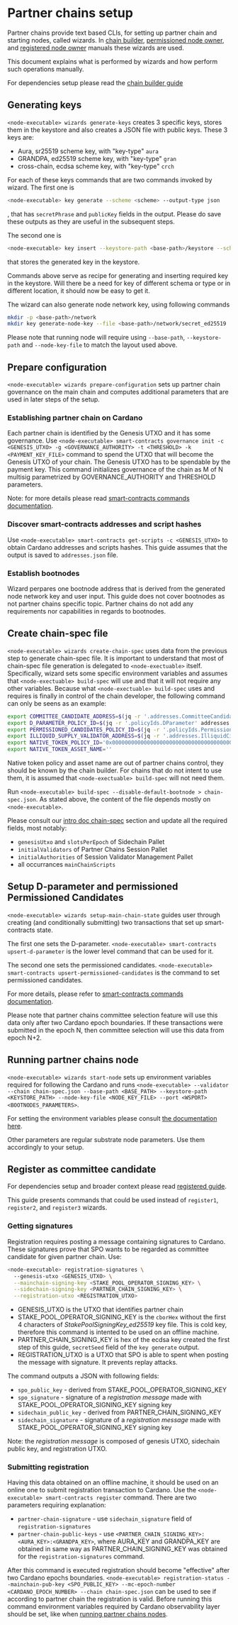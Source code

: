 # Partner chains setup

Partner chains provide text based CLIs, for setting up partner chain and starting nodes, called wizards.
In [chain builder](./chain-builder.md), [permissioned node owner](./permissioned.md), and [registered node owner](./registered.md) manuals these wizards are used.

This document explains what is performed by wizards and how perform such operations manually.

For dependencies setup please read the [chain builder guide](./chain-builder.md)

## Generating keys

`<node-executable> wizards generate-keys` creates 3 specific keys, stores them in the keystore and also creates a JSON file with public keys.
These 3 keys are:
* Aura, sr25519 scheme key, with "key-type" `aura`
* GRANDPA, ed25519 scheme key, with "key-type" `gran`
* cross-chain, ecdsa scheme key, with "key-type" `crch`

For each of these keys commands that are two commands invoked by wizard.
The first one is
```bash
<node-executable> key generate --scheme <scheme> --output-type json
```
, that has `secretPhrase` and `publicKey` fields in the output.
Please do save these outputs as they are useful in the subsequent steps.

The second one is
```bash
<node-executable> key insert --keystore-path <base-path>/keystore --scheme <scheme> --key-type <key-type> --suri <secretPhrase>
```
that stores the generated key in the keystore.

Commands above serve as recipe for generating and inserting required key in the keystore.
Will there be a need for key of different schema or type or in different location, it should now be easy to get it.

The wizard can also generate node network key, using following commands
```bash
mkdir -p <base-path>/network
mkdir key generate-node-key --file <base-path>/network/secret_ed25519
```

Please note that running node will require using `--base-path`, `--keystore-path` and `--node-key-file` to match the layout used above.

## Prepare configuration

`<node-executable> wizards prepare-configuration` sets up partner chain governance on the main chain and computes additional parameters that are used in later steps of the setup.

### Establishing partner chain on Cardano

Each partner chain is identified by the Genesis UTXO and it has some governance.
Use `<node-executable> smart-contracts governance init -c <GENESIS_UTXO> -g <GOVERNANCE_AUTHORITY> -t <THRESHOLD> -k <PAYMENT_KEY_FILE>`
command to spend the UTXO that will become the Genesis UTXO of your chain.
The Genesis UTXO has to be spendable by the payment key.
This command initializes governance of the chain as M of N multisig parametrized by GOVERNANCE_AUTHORITY and THRESHOLD parameters.

Note: for more details please read [smart-contracts commands documentation](../../toolkit/smart-contracts/commands/readme.md).

### Discover smart-contracts addresses and script hashes

Use `<node-executable> smart-contracts get-scripts -c <GENESIS_UTXO>` to obtain Cardano addresses and scripts hashes.
This guide assumes that the output is saved to `addresses.json` file.

### Establish bootnodes

Wizard perpares one bootnode address that is derived from the generated node network key and user input.
This guide does not cover bootnodes as not partner chains specific topic.
Partner chains do not add any requirements nor capabilities in regards to bootnodes.

## Create chain-spec file

`<node-executable> wizards create-chain-spec` uses data from the previous step to generate chain-spec file.
It is important to understand that most of chain-spec file generation is delegated to `<node-exectuable>` itself.
Specifically, wizard sets some specific environment variables and assumes that `<node-exectuable> build-spec` will use and that it will not require any other variables.
Because what `<node-exectuable> build-spec` uses and requires is finally in control of the chain developer, the following command can only be seens as an example:
```bash
export COMMITTEE_CANDIDATE_ADDRESS=$(jq -r '.addresses.CommitteeCandidateValidator' addresses.json)
export D_PARAMETER_POLICY_ID=$(jq -r '.policyIds.DParameter' addresses.json)
export PERMISSIONED_CANDIDATES_POLICY_ID=$(jq -r '.policyIds.PermissionedCandidates' addresses.json)
export ILLIQUID_SUPPLY_VALIDATOR_ADDRESS=$(jq -r '.addresses.IlliquidCirculationSupplyValidator' addresses.json)
export NATIVE_TOKEN_POLICY_ID='0x00000000000000000000000000000000000000000000000000000000'
export NATIVE_TOKEN_ASSET_NAME=''
```
Native token policy and asset name are out of partner chains control, they should be known by the chain builder.
For chains that do not intent to use them, it is assumed that `<node-exectuable> build-spec` will not need them.

Run `<node-executable> build-spec --disable-default-bootnode > chain-spec.json`.
As stated above, the content of the file depends mostly on `<node-executable>`.

Please consult our [intro doc chain-spec](../intro.md#chain-spec.json) section and update all the required fields, most notably:
* `genesisUtxo` and `slotsPerEpoch` of Sidechain Pallet
* `initialValidators` of Partner Chains Session Pallet
* `initialAuthorities` of Session Validator Management Pallet
* all occurrances `mainChainScripts`

## Setup D-parameter and permissioned Permissioned Candidates

`<node-executable> wizards setup-main-chain-state` guides user through creating (and conditionally submitting) two transactions that set up smart-contracts state.

The first one sets the D-parameter.
`<node-executable> smart-contracts upsert-d-parameter` is the lower level command that can be used for it.

The second one sets the permissioned candidates.
`<node-executable> smart-contracts upsert-permissioned-candidates` is the command to set permissioned candidates.

For more details, please refer to [smart-contracts commands documentation](../../toolkit/smart-contracts/commands/readme.md).

Please note that partner chains committee selection feature will use this data only after two Cardano epoch boundaries.
If these transactions were submitted in the epoch N, then committee selection will use this data from epoch N+2.

## Running partner chains node

`<node-executable> wizards start-node` sets up environment variables required for following the Cardano and runs `<node-executable> --validator --chain chain-spec.json --base-path <BASE_PATH> --keystore-path <KEYSTORE_PATH> --node-key-file <NODE_KEY_FILE> --port <WSPORT> <BOOTNODES_PARAMETERS>`.

For setting the environment variables please consult [the documentation here](../intro.md#environment-variables).

Other parameters are regular substrate node parameters.
Use them accordingly to your setup.

## Register as committee candidate

For dependencies setup and broader context please read [registered guide](./registered.md).

This guide presents commands that could be used instead of `register1`, `register2`, and `register3` wizards.

### Getting signatures

Registration requires posting a message containing signatures to Cardano.
These signatures prove that SPO wants to be regarded as committee candidate for given partner chain.
Use:
```bash
<node-executable> registration-signatures \
  --genesis-utxo <GENESIS_UTXO> \
  --mainchain-signing-key <STAKE_POOL_OPERATOR_SIGNING_KEY> \
  --sidechain-signing-key <PARTNER_CHAIN_SIGNING_KEY> \
  --registration-utxo <REGISTRATION_UTXO>
```
* GENESIS_UTXO is the UTXO that identifies partner chain
* STAKE_POOL_OPERATOR_SIGNING_KEY is the `cborHex` without the first 4 characters of _StakePoolSigningKey_ed25519_ key file.
This is cold key, therefore this command is intented to be used on an offline machine.
* PARTNER_CHAIN_SIGNING_KEY is hex of the ecdsa key created the first step of this guide, `secretSeed` field of the `key generate` output.
* REGISTRATION_UTXO is a UTXO that SPO is able to spent when posting the message with signature. It prevents replay attacks.

The command outputs a JSON with following fields:
* `spo_public_key` - derived from STAKE_POOL_OPERATOR_SIGNING_KEY
* `spo_signature` - signature of a _registration message_ made with STAKE_POOL_OPERATOR_SIGNING_KEY signing key
* `sidechain_public_key` - derived from PARTNER_CHAIN_SIGNING_KEY
* `sidechain_signature` - signature of a _registration message_ made with STAKE_POOL_OPERATOR_SIGNING_KEY signing key

Note: the _registration message_ is composed of genesis UTXO, sidechain public key, and registration UTXO.

### Submitting registration

Having this data obtained on an offline machine, it should be used on an online one to submit registration transaction to Cardano.
Use the `<node-executable> smart-contracts register` command.
There are two parameters requiring explanation:
* `partner-chain-signature` - use `sidechain_signature` field of `registration-signatures`
* `partner-chain-public-keys` - use `<PARTNER_CHAIN_SIGNING_KEY>:<AURA_KEY>:<GRANDPA_KEY>`,
where AURA_KEY and GRANDPA_KEY are obtained in same way as PARTNER_CHAIN_SIGNING_KEY was obtained for the `registration-signatures` command.

After this command is executed registration should become "effective" after two Cardano epochs boundaries.
`<node-executable> registration-status --mainchain-pub-key <SPO_PUBLIC_KEY> --mc-epoch-number <CARDANO_EPOCH_NUMBER> --chain chain-spec.json`
can be used to see if according to partner chain the registration is valid.
Before running this command environment variables required by Cardano observability layer should be set, like when [running partner chains nodes](#running-partner-chains-node).
